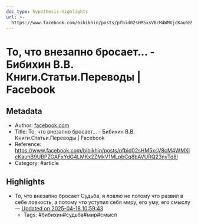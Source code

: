 ```yaml
---
doc_type: hypothesis-highlights
url: >-
  https://www.facebook.com/bibikhin/posts/pfbid02sHM5xsV8cM4WMXjcKauhB9UBPZGAFxYdG4LMKx2ZMkV1MLpbCq8bAVURQ23nyTd8l
---
```

# То, что внезапно бросает... - Бибихин В.В. Книги.Статьи.Переводы | Facebook

## Metadata
- Author: [facebook.com]()
- Title: То, что внезапно бросает... - Бибихин В.В. Книги.Статьи.Переводы | Facebook
- Reference: https://www.facebook.com/bibikhin/posts/pfbid02sHM5xsV8cM4WMXjcKauhB9UBPZGAFxYdG4LMKx2ZMkV1MLpbCq8bAVURQ23nyTd8l
- Category: #article

## Highlights
- То, что внезапно бросает Судьба, я ловлю не потому что развил в себе ловкость, а потому что уступил себя миру, его уму, его смыслу — [Updated on 2025-04-18 10:59:43](https://hyp.is/FlxDKhwrEfCUYKOJ9sAxWQ/www.facebook.com/bibikhin/posts/pfbid02sHM5xsV8cM4WMXjcKauhB9UBPZGAFxYdG4LMKx2ZMkV1MLpbCq8bAVURQ23nyTd8l)
   - Tags: #бибихин#судьба#мир#смысл
